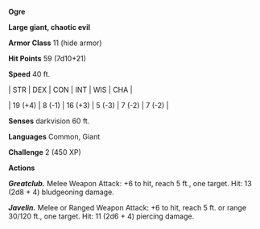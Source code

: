 **Ogre**

**Large giant, chaotic evil**

**Armor Class** 11 (hide armor)

**Hit Points** 59 (7d10+21)

**Speed** 40 ft.

|   STR   |   DEX   |   CON   |   INT   |   WIS   |   CHA   |
  
| 19 (+4) | 8 (-1) | 16 (+3) | 5 (-3) | 7 (-2) | 7 (-2) |

**Senses** darkvision 60 ft.

**Languages** Common, Giant

**Challenge** 2 (450 XP)

**Actions**

***Greatclub.*** Melee Weapon Attack: +6 to hit, reach 5 ft., one target. Hit: 13 (2d8 + 4) bludgeoning damage.

***Javelin.*** Melee or Ranged Weapon Attack: +6 to hit, reach 5 ft. or range 30/120 ft., one target. Hit: 11 (2d6 + 4) piercing damage.

